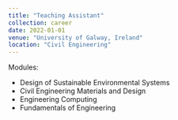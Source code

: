 ```yaml
---
title: "Teaching Assistant"
collection: career
date: 2022-01-01
venue: "University of Galway, Ireland"
location: "Civil Engineering"
---
```


Modules:  
- Design of Sustainable Environmental Systems  
- Civil Engineering Materials and Design  
- Engineering Computing  
- Fundamentals of Engineering
